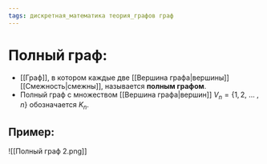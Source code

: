 ```yaml
---
tags: дискретная_математика теория_графов граф
---
```

# Полный граф:
* [[Граф]], в котором каждые две [[Вершина графа|вершины]] [[Смежность|смежны]], называется **полным графом**. 
* Полный граф с множеством [[Вершина графа|вершин]] $V_n = \{1,2,\:...\:,n\}$ обозначается $K_n$.
## Пример:
![[Полный граф 2.png]]